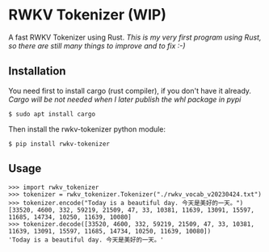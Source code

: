 # RWKV Tokenizer (WIP)

A fast RWKV Tokenizer using Rust. *This is my very first program using Rust, so there are still many things to improve and to fix :-)*

## Installation
You need first to install cargo (rust compiler), if you don't have it already. 
*Cargo will be not needed when I later publish the whl package in pypi*
```
$ sudo apt install cargo
```
Then install the rwkv-tokenizer python module:
```
$ pip install rwkv-tokenizer
```
## Usage
```
>>> import rwkv_tokenizer
>>> tokenizer = rwkv_tokenizer.Tokenizer("./rwkv_vocab_v20230424.txt")
>>> tokenizer.encode("Today is a beautiful day. 今天是美好的一天。")
[33520, 4600, 332, 59219, 21509, 47, 33, 10381, 11639, 13091, 15597, 11685, 14734, 10250, 11639, 10080]
>>> tokenizer.decode([33520, 4600, 332, 59219, 21509, 47, 33, 10381, 11639, 13091, 15597, 11685, 14734, 10250, 11639, 10080])
'Today is a beautiful day. 今天是美好的一天。'

```